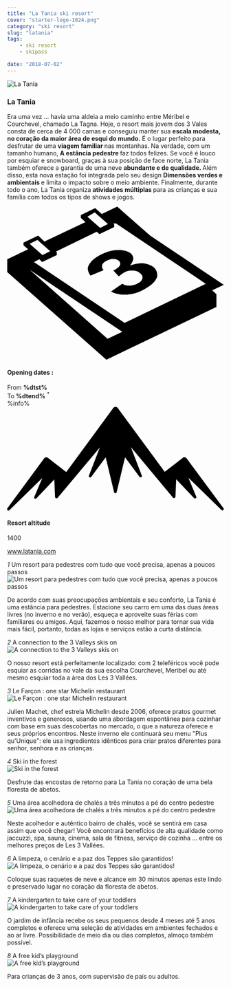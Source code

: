 ```yaml
---
title: "La Tania ski resort"
cover: "starter-logo-1024.png"
category: "ski resort"
slug: "latania"
tags:
    - ski resort
    - skipass

date: "2018-07-02"
---
```


<div class="edito-wrapper station"><div class="banner-station">
<div class="banner-station-logo">
<img src="assets/resortfiles/la-tania.png" alt="La Tania">
</div>
</div>

<h3 class="main-title-1 h-margin-bottom-0">La Tania</h1>
<div class="rich-text">
<p>Era uma vez ... havia uma aldeia a meio caminho entre Méribel e Courchevel, chamado La Tagna. Hoje, o resort mais jovem dos 3 Vales consta de cerca de 4 000 camas e conseguiu manter sua <strong>escala modesta, no coração da maior área de esqui do mundo.</strong> É o lugar perfeito para desfrutar de uma <strong> viagem familiar </strong> nas montanhas. Na verdade, com um tamanho humano, <strong>A estância pedestre </strong> faz todos felizes. Se você é louco por esquiar e snowboard, graças à sua posição de face norte, La Tania também oferece a garantia de uma neve <strong> abundante e de qualidade. </strong> Além disso, esta nova estação foi integrada pelo seu design <strong> Dimensões verdes e ambientais </strong> e limita o impacto sobre o meio ambiente. Finalmente, durante todo o ano, La Tania organiza <strong> atividades múltiplas </strong> para as crianças e sua família com todos os tipos de shows e jogos.</p>
</div>

<div class="grid center">
<div class="col-6">
<i class="icon icon-date icon-55">
<svg xmlns="http://www.w3.org/2000/svg" viewBox="0 0 55.9 39.6"><path d="M37.6 15.5c-.7-.5-1.6-.8-2.6-.9-1.1 0-2.2.2-3.3.6 1.1-1.4 1.1-2.4.1-3.2-.7-.5-1.7-.8-3.1-.8-1.6 0-3.3.5-4.9 1.4-.9.5-1.7 1.1-2.2 1.7-.5.6-.8 1.2-.8 1.7s.2 1.1.7 1.8l3.4-1.4c-.4-.4-.5-.8-.4-1.3.1-.4.5-.8 1.1-1.1.6-.3 1.1-.5 1.7-.5.6 0 1 .1 1.4.4.4.3.6.7.4 1.2-.2.5-.8.9-1.7 1.4l1.4 1.5c.5-.4.9-.7 1.4-1 .6-.4 1.3-.5 2.1-.5s1.4.2 1.9.6c.6.4.8.9.7 1.4-.1.5-.5 1-1.2 1.3-.6.4-1.3.5-2 .6-.7 0-1.4-.1-2-.5l-2.9 2c1.1.6 2.5.9 4.1.8 1.6-.1 3.2-.6 4.7-1.5 1.6-.9 2.7-1.9 3.1-3.1.1-.9-.1-1.9-1.1-2.6z"></path><path d="M52.9 21.6l3-1.4-19-12.7L28.4 0l-4 1.9L22.7.4 19 2.2v.7L20.2 4 9.6 9 8 7.5 4.2 9.3v.7l1.2 1L0 13.6v3.3l25.6 22.6L54 25.9v-3.3l-1.1-1zM22.6 1.5l.9.8L26 4.5l-2 1-2.4-2.1-.9-.8 1.9-1.1zM7.8 8.6l.9.8 2.4 2.1-2 1-2.4-2.1-.9-.8 2-1zm18.1 25.5L5.8 16.3l23.9 16-3.8 1.8zM51.1 20L30.3 30 6.9 14.3l1.4-.7.7.7 3.8-1.8v-.7l-.2-.2 10.5-5.1.7.6 3.8-1.8v-.7l-.2-.2.6-.1 21.6 14.5 1.7 1.2h-.2z"></path></svg></i>
<h4 class="main-title-3 h-uppercase center h-fz-16">Opening dates :</h4>
   <div class="opening-dates">
                     From <strong>%dtst%</strong> <br/>
                     To <strong>%dtend%</strong> <sup className="blue">*</sup>
     </div>
     %info%
</div>
<div class="col-6">
<i class="icon icon-mountain icon-55">
<svg xmlns="http://www.w3.org/2000/svg" viewBox="0 0 85.1 40.7"><path d="M23.2 25.6L41.7.4c.2-.3.5-.4.9-.4.3 0 .6.1.8.4l18.5 25.1L69 20c.2-.2.5-.3.8-.2.3 0 .5.2.7.4L85 39.8c.2.2.1.5-.1.7-.2.2-.5.2-.7 0l-13-12.7 3.1 7.5c.1.2 0 .5-.2.6-.2.1-.5.1-.7-.1l-7-7.4-.3 6.9c0 .2-.1.4-.4.5-.2.1-.4 0-.6-.2L48.6 15.8 52.9 27c.1.2 0 .5-.2.6-.2.1-.5.1-.7-.1l-5.7-7.7L43 33.5c-.1.2-.3.4-.5.4s-.4-.2-.5-.4l-3.3-13.7-5.7 7.7c-.2.2-.4.3-.7.1-.2-.1-.3-.4-.2-.6l4.3-11.1-16.6 19.8c-.1.2-.4.2-.6.2-.2-.1-.3-.2-.4-.5l-.3-6.9-7 7.4c-.2.2-.5.2-.7.1-.2-.1-.3-.4-.2-.6l3.2-7.5-13 12.7c-.2.2-.5.2-.7 0-.2-.2-.2-.5-.1-.7l14.5-19.7c.2-.2.4-.4.7-.4.3 0 .6 0 .8.2l7.2 5.6z"></path></svg></i>
<h4 class="main-title-3 h-uppercase center h-fz-16">Resort altitude</h4>
1400
</div>
</div>

<a rel="nofollow" href="http://www.latania.com" class="btn btn-blue" target="_blank">www.latania.com</a>

<div class="poi-anchor-title" id="marker_11">
<em>1</em> Um resort para pedestres com tudo que você precisa, apenas a poucos passos
</div>

<div class="o-actu fullWidth">
<div class="grid-noGutter-equalHeight_sm-1">
<div class="col">
<img src="assets/resortfiles/latania-stationpietonne.jpg" alt="Um resort para pedestres com tudo que você precisa, apenas a poucos passos">
</div>
<div class="col">
<div class="pl2 rich-text">
<p>De acordo com suas preocupações ambientais e seu conforto, La Tania é uma estância para pedestres. Estacione seu carro em uma das duas áreas livres (no inverno e no verão), esqueça e aproveite suas férias com familiares ou amigos. Aqui, fazemos o nosso melhor para tornar sua vida mais fácil, portanto, todas as lojas e serviços estão a curta distância.</p>
</div>
</div>
</div>
</div>

<div class="poi-anchor-title" id="marker_12">
<em>2</em> A connection to the 3 Valleys skis on
</div>

<div class="o-actu fullWidth">
<div class="grid-noGutter-equalHeight_sm-1">
<div class="col">
<img src="assets/resortfiles/latania-connexion.jpg" alt="A connection to the 3 Valleys skis on">
</div>
<div class="col">
<div class="pl2 rich-text">
<p>O nosso resort está perfeitamente localizado: com 2 teleféricos você pode esquiar as corridas no vale da sua escolha Courchevel, Meribel ou até mesmo esquiar toda a área dos Les 3 Vallées.</p>
</div>
</div>
</div>
</div>

<div class="poi-anchor-title" id="marker_13">
<em>3</em> Le Farçon : one star Michelin restaurant
</div>

<div class="o-actu fullWidth">
<div class="grid-noGutter-equalHeight_sm-1">
<div class="col">
<img src="assets/resortfiles/latania-lefarcon.jpg" alt="Le Farçon : one star Michelin restaurant">
</div>
<div class="col">
<div class="pl2 rich-text">
<p>Julien Machet, chef estrela Michelin desde 2006, oferece pratos gourmet inventivos e generosos, usando uma abordagem espontânea para cozinhar com base em suas descobertas no mercado, o que a natureza oferece e seus próprios encontros. Neste inverno ele continuará seu menu "Plus qu'Unique": ele usa ingredientes idênticos para criar pratos diferentes para senhor, senhora e as crianças.</p>
</div>
</div>
</div>
</div>

<div class="poi-anchor-title" id="marker_14">
<em>4</em> Ski in the forest
</div>

<div class="o-actu fullWidth">
<div class="grid-noGutter-equalHeight_sm-1">
<div class="col">
<img src="assets/resortfiles/latania-skiforet.jpg" alt="Ski in the forest">
</div>
<div class="col">
<div class="pl2 rich-text">
<p>Desfrute das encostas de retorno para La Tania no coração de uma bela floresta de abetos.</p>
</div>
</div>
</div>
</div>

<div class="poi-anchor-title" id="marker_15">
<em>5</em> Uma área acolhedora de chalés a três minutos a pé do centro pedestre
</div>

<div class="o-actu fullWidth">
<div class="grid-noGutter-equalHeight_sm-1">
<div class="col">
<img src="assets/resortfiles/latania-chalet.jpg" alt="Uma área acolhedora de chalés a três minutos a pé do centro pedestre">
</div>
<div class="col">
<div class="pl2 rich-text">
<p>Neste acolhedor e autêntico bairro de chalés, você se sentirá em casa assim que você chegar! Você encontrará benefícios de alta qualidade como jaccuzzi, spa, sauna, cinema, sala de fitness, serviço de cozinha ... entre os melhores preços de Les 3 Vallées.</p>
</div>
</div>
</div>
</div>

<div class="poi-anchor-title" id="marker_16">
<em>6</em> A limpeza, o cenário e a paz dos Teppes são garantidos!
</div>

<div class="o-actu fullWidth">
<div class="grid-noGutter-equalHeight_sm-1">
<div class="col">
<img src="assets/resortfiles/latania-raquette.jpg" alt="A limpeza, o cenário e a paz dos Teppes são garantidos!">
</div>
<div class="col">
<div class="pl2 rich-text">
<p>Coloque suas raquetes de neve e alcance em 30 minutos apenas este lindo e preservado lugar no coração da floresta de abetos.</p>
</div>
</div>
</div>
</div>

<div class="poi-anchor-title" id="marker_17">
<em>7</em> A kindergarten to take care of your toddlers
</div>
<div class="o-actu fullWidth">
<div class="grid-noGutter-equalHeight_sm-1">
<div class="col">
<img src="assets/resortfiles/latania-garderie.jpg" alt="A kindergarten to take care of your toddlers">
</div>
<div class="col">
<div class="pl2 rich-text">
<p>O jardim de infância recebe os seus pequenos desde 4 meses até 5 anos completos e oferece uma seleção de atividades em ambientes fechados e ao ar livre. Possibilidade de meio dia ou dias completos, almoço também possível.</p>
</div>
</div>
</div>
</div>

<div class="poi-anchor-title" id="marker_18">
<em>8</em> A free kid’s playground
</div>

<div class="o-actu fullWidth">
  <div class="grid-noGutter-equalHeight_sm-1">
<div class="col">
<img src="assets/resortfiles/latania-airdejeux.jpg" alt="A free kid’s playground">
</div>
<div class="col">
<div class="pl2 rich-text">
<p>Para crianças de 3 anos, com supervisão de pais ou adultos.</p>
</div>
</div>
</div>
</div>
</div>

</div>